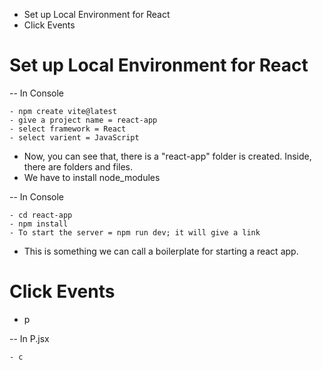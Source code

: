 - Set up Local Environment for React
- Click Events


# Set up Local Environment for React

-- In Console

    - npm create vite@latest
    - give a project name = react-app
    - select framework = React
    - select varient = JavaScript

- Now, you can see that, there is a "react-app" folder is created. Inside, there are folders and files.
- We have to install node_modules

-- In Console

    - cd react-app
    - npm install
    - To start the server = npm run dev; it will give a link

- This is something we can call a boilerplate for starting a react app.


# Click Events

- p

-- In P.jsx

    - c